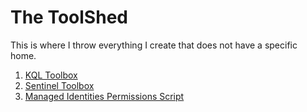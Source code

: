 # The ToolShed

This is where I throw everything I create that does not have a specific home.

1. [KQL Toolbox](/Toolshed/KQL%20Toolbox/README.md)
1. [Sentinel Toolbox](/Toolshed/Sentinel%20Toolbox/README.md) 
1. [Managed Identities Permissions Script](/Toolshed/AssignManagedIdentitiesPermissions.ps1)
